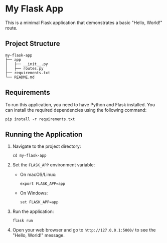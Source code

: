 # My Flask App

This is a minimal Flask application that demonstrates a basic "Hello, World!" route.

## Project Structure

```
my-flask-app
├── app
│   ├── __init__.py
│   ├── routes.py
├── requirements.txt
└── README.md
```

## Requirements

To run this application, you need to have Python and Flask installed. You can install the required dependencies using the following command:

```
pip install -r requirements.txt
```

## Running the Application

1. Navigate to the project directory:
   ```
   cd my-flask-app
   ```

2. Set the `FLASK_APP` environment variable:
   - On macOS/Linux:
     ```
     export FLASK_APP=app
     ```
   - On Windows:
     ```
     set FLASK_APP=app
     ```

3. Run the application:
   ```
   flask run
   ```

4. Open your web browser and go to `http://127.0.0.1:5000/` to see the "Hello, World!" message.